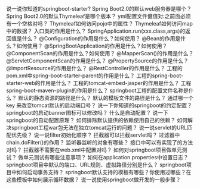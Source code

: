 说一说你知道的springboot-starter?
Spring Boot2.0的默认web服务器是哪个？
Spring Boot2.0的默认Thymeleaf是哪个版本？
yml配置文件健值对:之前面必须有一个空格对吗？
Thymeleaf如何访问pojo中的属性？
Thymeleaf如何访问map中的数据？
入口类的作用是什么？
SpringApplication.run(xxx.class,args)的返回值是什么？
@Configuration的作用是什么？如何使用？
@Bean的作用是什么？如何使用？
@SpringBootApplication的作用是什么？如何使用？
@ComponentScan的作用是什么？如何使用？
@MapperScan()的作用是什么？
@ServletComponentScan的作用是什么？
@PropertySource的作用是什么？
@ImportResource的作用是什么？
@RestController的作用是什么？
工程的pom.xml中spring-boot-starter-parent的作用是什么？
工程的spring-boot-starter-web的作用是什么？
工程的tomcat-embed-jasper的作用是什么？
工程spring-boot-maven-plugin的作用是什么？
springboot工程的配置文件名称是什么？
默认的静态资源的路径是什么？
默认的模板文件的路径是什么？
通过哪一个key 来改变tomcat默认的启动端口号？
说一下你知道的springboot的约定配置？
springboot的启动banner图标可以修改吗？
什么是自动配置？ 
说一下springboot的自动配置原理？
如何排除默认提供的依赖使用自己的依赖？
如何解决springboot工程war包无法在独立tomcat运行的问题？
说一说servlet的URL匹配优先级？
说一说filter初始化顺序？
拦截器可以拦截servlet吗？
过滤器中chain.doFilter()的作用？
监听器监听的对象有哪些？
接口中可以有实现了的方法对吗？
拦截器不需要在web.xml中配置对吗？
如何对springboot项目做单元测试？
做单元测试有哪些注意事项？
如何在application.properties中设置日志？
springboot项目中默认的端口、URL规则、虚拟路径分别是什么？
springboot项目中如何启动事务支持？
springboot默认支持的模板有哪些？你使用过哪些？在这些模板中如何展示循环数据？
说一说使用springboot做开发的一般步骤？
